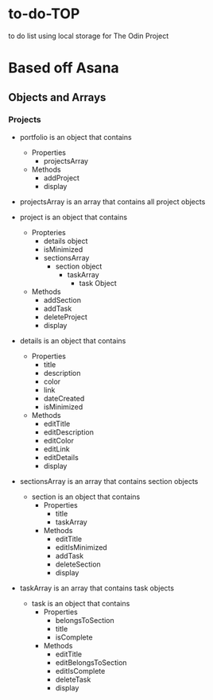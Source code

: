 # to-do-TOP
to do list using local storage for The Odin Project

# Based off Asana

## Objects and Arrays

### Projects
+ portfolio is an object that contains
    + Properties
        + projectsArray
    + Methods
        + addProject
        + display


+ projectsArray is an array that contains all project objects

+ project is an object that contains
    + Propteries
        + details object
        + isMinimized
        + sectionsArray
            + section object
                + taskArray
                    + task Object
    + Methods
        + addSection
        + addTask
        + deleteProject
        + display

+ details is an object that contains
    + Properties
        + title
        + description
        + color
        + link
        + dateCreated
        + isMinimized
    + Methods 
        + editTitle
        + editDescription
        + editColor
        + editLink
        + editDetails
        + display

+ sectionsArray is an array that contains section objects
    + section is an object that contains
        + Properties
            + title
            + taskArray
        + Methods
            + editTitle
            + editIsMinimized
            + addTask
            + deleteSection
            + display

+ taskArray is an array that contains task objects
    + task is an object that contains
        + Properties
            + belongsToSection
            + title
            + isComplete
        + Methods
            + editTitle
            + editBelongsToSection
            + editIsComplete
            + deleteTask
            + display





    



